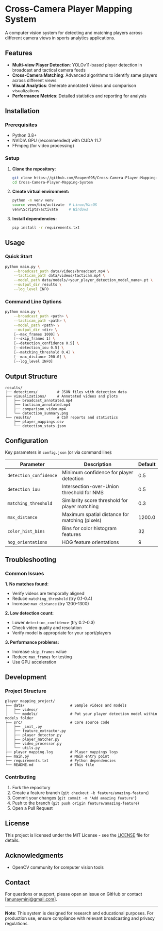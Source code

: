 # Cross-Camera Player Mapping System

A computer vision system for detecting and matching players across different camera views in sports analytics applications.

## Features

- **Multi-view Player Detection**: YOLOv11-based player detection in broadcast and tactical camera feeds
- **Cross-Camera Matching**: Advanced algorithms to identify same players across different views
- **Visual Analytics**: Generate annotated videos and comparison visualizations
- **Performance Metrics**: Detailed statistics and reporting for analysis

## Installation

### Prerequisites

- Python 3.8+
- NVIDIA GPU (recommended) with CUDA 11.7
- FFmpeg (for video processing)

### Setup

1. **Clone the repository:**
   ```bash
   git clone https://github.com/Reaper095/Cross-Camera-Player-Mapping-System.git
   cd Cross-Camera-Player-Mapping-System
   ```

2. **Create virtual environment:**
   ```bash
   python -m venv venv
   source venv/bin/activate  # Linux/MacOS
   venv\Scripts\activate     # Windows
   ```

3. **Install dependencies:**
   ```bash
   pip install -r requirements.txt
   ```

## Usage

### Quick Start

```bash
python main.py \
    --broadcast_path data/videos/broadcast.mp4 \
    --tacticam_path data/videos/tacticam.mp4 \
    --model_path data/models/<your_player_detection_model_name>.pt \
    --output_dir results \
    --log_level INFO
```

### Command Line Options

```bash
python main.py \
    --broadcast_path <path> \
    --tacticam_path <path> \
    --model_path <path> \
    --output_dir <dir> \
    [--max_frames 1000] \
    [--skip_frames 1] \
    [--detection_confidence 0.5] \
    [--detection_iou 0.5] \
    [--matching_threshold 0.4] \
    [--max_distance 200.0] \
    [--log_level INFO]
```

## Output Structure

```
results/
├── detections/         # JSON files with detection data
├── visualizations/     # Annotated videos and plots
│   ├── broadcast_annotated.mp4
│   ├── tacticam_annotated.mp4
│   ├── comparison_video.mp4
│   └── detection_summary.png
└── results/            # CSV reports and statistics
    ├── player_mappings.csv
    └── detection_stats.json
```

## Configuration

Key parameters in `config.json` (or via command line):

| Parameter | Description | Default |
|-----------|-------------|---------|
| `detection_confidence` | Minimum confidence for player detection | 0.5 |
| `detection_iou` | Intersection-over-Union threshold for NMS | 0.5 |
| `matching_threshold` | Similarity score threshold for player matching | 0.3 |
| `max_distance` | Maximum spatial distance for matching (pixels) | 1200.0 |
| `color_hist_bins` | Bins for color histogram features | 32 |
| `hog_orientations` | HOG feature orientations | 9 |

## Troubleshooting

### Common Issues

**1. No matches found:**
- Verify videos are temporally aligned
- Reduce `matching_threshold` (try 0.1-0.4)
- Increase `max_distance` (try 1200-1300)

**2. Low detection count:**
- Lower `detection_confidence` (try 0.2-0.3)
- Check video quality and resolution
- Verify model is appropriate for your sport/players

**3. Performance problems:**
- Increase `skip_frames` value
- Reduce `max_frames` for testing
- Use GPU acceleration

## Development

### Project Structure

```
player_mapping_project/
├── data/                     # Sample videos and models
│   ├── videos/               
│   └── models/               # Put your player detection model within models folder
├── src/                      # Core source code
│   ├── _init_.py             
│   ├── feature_extractor.py  
│   ├── player_detector.py   
│   ├── player_matcher.py     
│   ├── video_processor.py    
│   └── utils.py              
├── player_mapping.log        # Player mappings logs
├── main.py                   # Main entry point
├── requirements.txt          # Python dependencies
└── README.md                 # This file
```

### Contributing

1. Fork the repository
2. Create a feature branch (`git checkout -b feature/amazing-feature`)
3. Commit your changes (`git commit -m 'Add amazing feature'`)
4. Push to the branch (`git push origin feature/amazing-feature`)
5. Open a Pull Request

## License

This project is licensed under the MIT License - see the [LICENSE](LICENSE) file for details.

## Acknowledgments

- OpenCV community for computer vision tools

## Contact

For questions or support, please open an issue on GitHub or contact [anunayminj@gmail.com].

---

**Note**: This system is designed for research and educational purposes. For production use, ensure compliance with relevant broadcasting and privacy regulations.